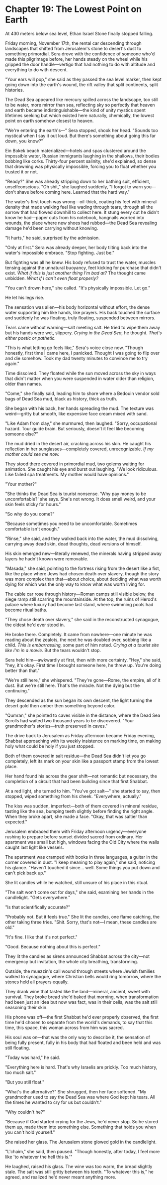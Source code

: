 # Chapter 19: The Lowest Point on Earth

At 430 meters below sea level, Ethan Israel Stone finally stopped falling.

Friday morning, November 17th, the rental car descending through landscapes that shifted from Jerusalem's stone to desert's dust to something primordial. Sera drove with the confidence of someone who'd made this pilgrimage before, her hands steady on the wheel while his gripped the door handle—vertigo that had nothing to do with altitude and everything to do with descent.

"Your ears will pop," she said as they passed the sea level marker, then kept going down into the earth's wound, the rift valley that split continents, split histories.

The Dead Sea appeared like mercury spilled across the landscape, too still to be water, more mirror than sea, reflecting sky so perfectly that heaven and earth became indistinguishable—the kind of unity mystics spent lifetimes seeking but which existed here naturally, chemically, the lowest point on earth somehow closest to heaven.

"We're entering the earth's—" Sera stopped, shook her head. "Sounds too mystical when I say it out loud. But there's something about going this far down, you know?"

Ein Bokek beach materialized—hotels and spas clustered around the impossible water, Russian immigrants laughing in the shallows, their bodies bobbing like corks. Thirty-four percent salinity, she'd explained, so dense that drowning was physically impossible, forcing you to float whether you trusted it or not.

"Ready?" She was already stripping down to her bathing suit, efficient, unselfconscious. "Oh shit," she laughed suddenly, "I forgot to warn you—don't shave before coming here. Learned that the hard way."

The water's first touch was wrong—oil-thick, coating his feet with mineral density that made walking feel like wading through tears, through all the sorrow that had flowed downhill to collect here. It stung every cut he didn't know he had—paper cuts from his notebook, hangnails worried into wounds, the place where new shoes had rubbed—the Dead Sea revealing damage he'd been carrying without knowing.

"It hurts," he said, surprised by the admission.

"Only at first." Sera was already deeper, her body tilting back into the water's impossible embrace. "Stop fighting. Just be."

But fighting was all he knew. His body refused to trust the water, muscles tensing against the unnatural buoyancy, feet kicking for purchase that didn't exist. *What if this is just another thing I'm bad at?* The thought came unbidden. *What if I can't even float properly?*

"You can't drown here," she called. "It's physically impossible. Let go."

He let his legs rise.

The sensation was alien—his body horizontal without effort, the dense water supporting him like hands, like prayers. His back touched the surface and suddenly he was floating, truly floating, suspended between mirrors.

Tears came without warning—salt meeting salt. He tried to wipe them away but his hands were wet, slippery. *Crying in the Dead Sea,* he thought. *That's either poetic or pathetic.*

"This is what letting go feels like," Sera's voice close now. "Though honestly, first time I came here, I panicked. Thought I was going to flip over and die somehow. Took my dad twenty minutes to convince me to try again."

Time dissolved. They floated while the sun moved across the sky in ways that didn't matter when you were suspended in water older than religion, older than names.

"Come," she finally said, leading him to shore where a Bedouin vendor sold bags of Dead Sea mud, black as history, thick as truth.

She began with his back, her hands spreading the mud. The texture was weird—gritty but smooth, like expensive face cream mixed with sand.

"Like Adam from clay," she murmured, then laughed. "Sorry, occupational hazard. Tour guide brain. But seriously, doesn't it feel like becoming someone else?"

The mud dried in the desert air, cracking across his skin. He caught his reflection in her sunglasses—completely covered, unrecognizable. *If my mother could see me now.*

They stood there covered in primordial mud, two golems waiting for animation. She caught his eye and burst out laughing. "We look ridiculous. Like failed spa treatments. My mother would have opinions."

"Your mother?"

"She thinks the Dead Sea is tourist nonsense. 'Why pay money to be uncomfortable?' she says. She's not wrong. It does smell weird, and your skin feels sticky for hours."

"So why do you come?"

"Because sometimes you need to be uncomfortable. Sometimes comfortable isn't enough."

"Rinse," she said, and they walked back into the water, the mud dissolving, carrying away dead skin, dead thoughts, dead versions of himself.

His skin emerged new—literally renewed, the minerals having stripped away layers he hadn't known were removable.

"Masada," she said, pointing to the fortress rising from the desert like a fist, like the place where Jews had chosen death over slavery, though the story was more complex than that—about choice, about deciding what was worth dying for which was the only way to know what was worth living for.

The cable car rose through history—Roman camps still visible below, the siege ramp still scarring the mountainside. At the top, the ruins of Herod's palace where luxury had become last stand, where swimming pools had become ritual baths.

"They chose death over slavery," she said in the reconstructed synagogue, the oldest he'd ever stood in.

He broke there. Completely. It came from nowhere—one minute he was reading about the zealots, the next he was doubled over, sobbing like a child. *This is embarrassing,* some part of him noted. *Crying at a tourist site like I'm in a movie.* But the tears wouldn't stop.

Sera held him—awkwardly at first, then with more certainty. "Hey," she said, "hey, it's okay. First time I brought someone here, he threw up. You're doing better than that."

"We're still here," she whispered. "They're gone—Rome, the empire, all of it dust. But we're still here. That's the miracle. Not the dying but the continuing."

They descended as the sun began its own descent, the light turning the desert gold then amber then something beyond color.

"Qumran," she pointed to caves visible in the distance, where the Dead Sea Scrolls had waited two thousand years to be discovered. "Your grandmother's stories—truth preserved in caves."

The drive back to Jerusalem as Friday afternoon became Friday evening, Shabbat approaching with its weekly insistence on marking time, on making holy what could be holy if you just stopped.

Both of them covered in salt residue—the Dead Sea didn't let you go completely, left its mark on your skin like a passport stamp from the lowest place.

Her hand found his across the gear shift—not romantic but necessary, the completion of a circuit that had been building since that first Shabbat.

At a red light, she turned to him. "You've got salt—" she started to say, then stopped, wiped something from his cheek. "Everywhere, actually."

The kiss was sudden, imperfect—both of them covered in mineral residue, tasting like the sea, bumping teeth slightly before finding the right angle. When they broke apart, she made a face. "Okay, that was saltier than expected."

Jerusalem embraced them with Friday afternoon urgency—everyone rushing to prepare before sunset divided sacred from ordinary. Her apartment was small but high, windows facing the Old City where the walls caught last light like vessels.

The apartment was cramped with books in three languages, a guitar in the corner covered in dust. "I keep meaning to play again," she said, noticing his glance. "Haven't touched it since... well. Some things you put down and can't pick back up."

She lit candles while he watched, still unsure of his place in this ritual.

"The salt won't come out for days," she said, examining her hands in the candlelight. "Gets everywhere."

"Is that scientifically accurate?"

"Probably not. But it feels true." She lit the candles, one flame catching, the other taking three tries. "Shit. Sorry, that's not—I mean, these candles are old."

"It's fine. I like that it's not perfect."

"Good. Because nothing about this is perfect."

They lit the candles as sirens announced Shabbat across the city—not emergency but invitation, the whole city breathing, transforming.

Outside, the muezzin's call wound through streets where Jewish families walked to synagogue, where Christian bells would ring tomorrow, where the stones held all prayers equally.

They drank wine that tasted like the land—mineral, ancient, sweet with survival. They broke bread she'd baked that morning, when transformation had been just an idea but now was fact, was in their cells, was the salt still seasoning their skin.

His phone was off—the first Shabbat he'd ever properly observed, the first time he'd chosen to separate from the world's demands, to say that this time, this space, this woman across from him was sacred.

His soul was on—that was the only way to describe it, the sensation of being fully present, fully in his body that had floated and been held and was still floating.

"Today was hard," he said.

"Everything here is hard. That's why Israelis are prickly. Too much history, too much salt."

"But you still float."

"What's the alternative?" She shrugged, then her face softened. "My grandmother used to say the Dead Sea was where God kept his tears. All the times he wanted to cry for us but couldn't."

"Why couldn't he?"

"Because if God started crying for the Jews, he'd never stop. So he stored them up, made them into something else. Something that holds you when you can't hold yourself."

She raised her glass. The Jerusalem stone glowed gold in the candlelight.

"L'chaim," she said, then paused. "Though honestly, after today, I feel more like 'to whatever the hell this is.'"

He laughed, raised his glass. The wine was too warm, the bread slightly stale. The salt was still gritty between his teeth. "To whatever this is," he agreed, and realized he'd never meant anything more.